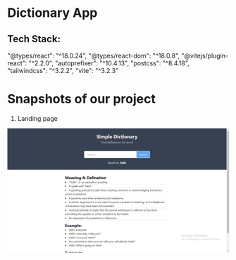 
# Dictionary App


## Tech Stack:

  "@types/react": "^18.0.24",
    "@types/react-dom": "^18.0.8",
    "@vitejs/plugin-react": "^2.2.0",
    "autoprefixer": "^10.4.13",
    "postcss": "^8.4.18",
    "tailwindcss": "^3.2.2",
    "vite": "^3.2.3"

<h1>Snapshots of our project</h1>

1. Landing page

![image](assestsofScreeshots/demo1.png) 


